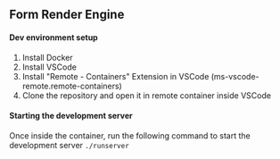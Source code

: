 ## Form Render Engine

#### Dev environment setup
1. Install Docker
2. Install VSCode
3. Install "Remote - Containers" Extension in VSCode (ms-vscode-remote.remote-containers)
4. Clone the repository and open it in remote container inside VSCode


#### Starting the development server
Once inside the container, run the following command to start the development server
`./runserver`